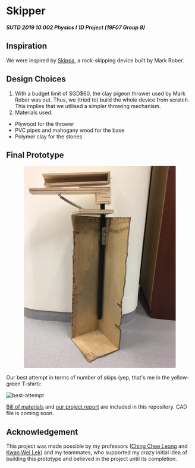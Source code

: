 # Skipper

**_SUTD 2019 10.002 Physics I 1D Project (19F07 Group 8)_**

## Inspiration

We were inspired by [Skippa](https://youtu.be/M0_U1FHwACk "Skippa by Mark Rober"), a rock-skipping device built by Mark Rober.

## Design Choices

1. With a budget limit of SGD$60, the clay pigeon thrower used by Mark Rober was out. Thus, we (tried to) build the whole device from scratch. This implies that we utilised a simpler throwing mechanism.
2. Materials used:

  * Plywood for the thrower
  * PVC pipes and mahogany wood for the base
  * Polymer clay for the stones


## Final Prototype

<p align="center">
    <img width="408" height="544" src="./assets/skipper-final-prototype.JPG"/>
</p>

Our best attempt in terms of number of skips (yep, that's me in the yellow-green T-shirt):

![best-attempt](./assets/skipper-best-attempt.gif)

[Bill of materials](./Skipper-BOM.xlsx) and [our project report](./Physics_1D_F07-Grp08.pdf) are included in this repository. CAD file is coming soon.

## Acknowledgement

This project was made possible by my professors ([Ching Chee Leong](https://academics.sutd.edu.sg/faculty/ching-chee-leong/ "Ching Chee Leong") and [Kwan Wei Lek](https://epd.sutd.edu.sg/people/faculty/kwan-wei-lek "Kwan Wei Lek")) and my teammates, who supported my crazy initial idea of building this prototype and believed in the project until its completion.
